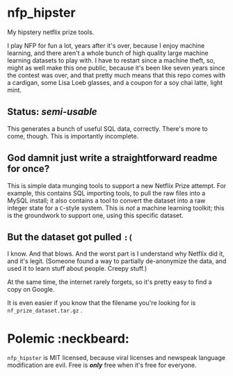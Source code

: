nfp_hipster
===========

My hipstery netflix prize tools.

I play NFP for fun a lot, years after it's over, because I enjoy machine learning, and there aren't a whole bunch of high quality large machine learning datasets to play with.  I have to restart since a machine theft, so, might as well make this one public, because it's been like seven years since the contest was over, and that pretty much means that this repo comes with a cardigan, some Lisa Loeb glasses, and a coupon for a soy chai latte, light mint.




Status: *semi-usable*
---------------------

This generates a bunch of useful SQL data, correctly.  There's more to come, though.  This is importantly incomplete.





God damnit just write a straightforward readme for once?
--------------------------------------------------------

This is simple data munging tools to support a new Netflix Prize attempt.  For example, this contains SQL importing tools, to pull the raw files into a MySQL install; it also contains a tool to convert the dataset into a raw integer state for a `C`-style system.  This is *not* a machine learning toolkit; this is the groundwork to support one, using this specific dataset.





But the dataset got pulled `:(`
-------------------------------

I know.  And that blows.  And the worst part is I understand why Netflix did it, and it's legit.  (Someone found a way to partially de-anonymize the data, and used it to learn stuff about people.  Creepy stuff.)

At the same time, the internet rarely forgets, so it's pretty easy to find a copy on Google.

It is even easier if you know that the filename you're looking for is `nf_prize_dataset.tar.gz` .





Polemic :neckbeard:
===================

`nfp_hipster` is MIT licensed, because viral licenses and newspeak language modification are evil.  Free is ***only*** free when it's free for everyone.
